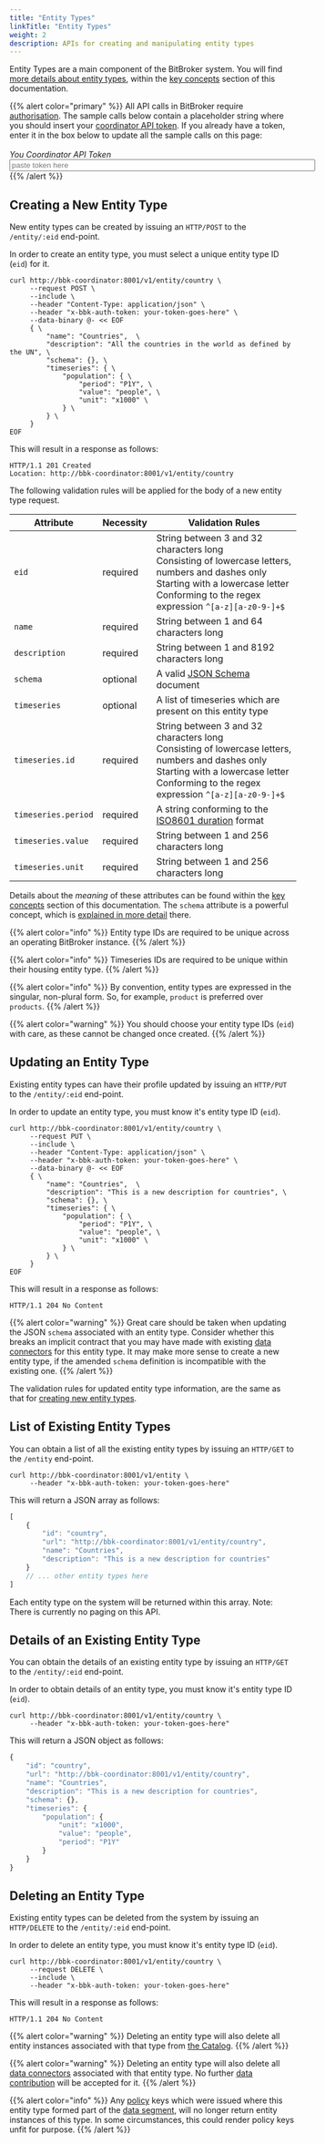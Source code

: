 ```yaml
---
title: "Entity Types"
linkTitle: "Entity Types"
weight: 2
description: APIs for creating and manipulating entity types
---
```


Entity Types are a main component of the BitBroker system. You will find [more details about entity types](/docs/concepts/entity-types/), within the [key concepts](/docs/concepts/) section of this documentation.

{{% alert color="primary" %}}
All API calls in BitBroker require [authorisation](/docs/api-principles/authorisation/). The sample calls below contain a placeholder string where you should insert your [coordinator API token](/docs/api-principles/authorisation/#obtaining-a-coordinator-key). If you already have a token, enter it in the box below to update all the sample calls on this page:<br/><br/>_You Coordinator API Token_<br/><input id="access-token" type="text" size="64" placeholder="paste token here">
{{% /alert %}}

## Creating a New Entity Type

New entity types can be created by issuing an `HTTP/POST` to the `/entity/:eid` end-point.

In order to create an entity type, you must select a unique entity type ID (`eid`) for it.

```shell
curl http://bbk-coordinator:8001/v1/entity/country \
     --request POST \
     --include \
     --header "Content-Type: application/json" \
     --header "x-bbk-auth-token: your-token-goes-here" \
     --data-binary @- << EOF
     { \
         "name": "Countries",  \
         "description": "All the countries in the world as defined by the UN", \
         "schema": {}, \
         "timeseries": { \
             "population": { \
                 "period": "P1Y", \
                 "value": "people", \
                 "unit": "x1000" \
             } \
         } \
     }
EOF
```

This will result in a response as follows:

```
HTTP/1.1 201 Created
Location: http://bbk-coordinator:8001/v1/entity/country
```

The following validation rules will be applied for the body of a new entity type request.

Attribute | Necessity | Validation Rules
--- | --- | ---
`eid` | <div class="stamp">required</div> | String between 3 and 32 characters long<br/>Consisting of lowercase letters, numbers and dashes only <br/>Starting with a lowercase letter<br/>Conforming to the regex expression `^[a-z][a-z0-9-]+$`
`name` | <div class="stamp">required</div> | String between 1 and 64 characters long
`description` | <div class="stamp">required</div> | String between 1 and 8192 characters long
`schema` | <div class="stamp">optional</div> | A valid [JSON Schema](https://json-schema.org/) document
`timeseries` | <div class="stamp">optional</div> | A list of timeseries which are present on this entity type
`timeseries.id` | <div class="stamp">required</div> | String between 3 and 32 characters long<br/>Consisting of lowercase letters, numbers and dashes only <br/>Starting with a lowercase letter<br/>Conforming to the regex expression `^[a-z][a-z0-9-]+$`
`timeseries.period` | <div class="stamp">required</div> | A string conforming to the [ISO8601 duration](https://en.wikipedia.org/wiki/ISO_8601#Durations) format
`timeseries.value` | <div class="stamp">required</div> | String between 1 and 256 characters long
`timeseries.unit` | <div class="stamp">required</div> | String between 1 and 256 characters long

Details about the _meaning_ of these attributes can be found within the [key concepts](/docs/concepts/entity-types/) section of this documentation. The `schema` attribute is a powerful concept, which is [explained in more detail](/docs/concepts/entity-types/#entity-schemas) there.

{{% alert color="info" %}}
Entity type IDs are required to be unique across an operating BitBroker instance.
{{% /alert %}}

{{% alert color="info" %}}
Timeseries IDs are required to be unique within their housing entity type.
{{% /alert %}}

{{% alert color="info" %}}
By convention, entity types are expressed in the singular, non-plural form. So, for example, `product` is preferred over `products`.
{{% /alert %}}

{{% alert color="warning" %}}
You should choose your entity type IDs (`eid`) with care, as these cannot be changed once created.
{{% /alert %}}

## Updating an Entity Type

Existing entity types can have their profile updated by issuing an `HTTP/PUT` to the `/entity/:eid` end-point.

In order to update an entity type, you must know it's entity type ID (`eid`).

```shell
curl http://bbk-coordinator:8001/v1/entity/country \
     --request PUT \
     --include \
     --header "Content-Type: application/json" \
     --header "x-bbk-auth-token: your-token-goes-here" \
     --data-binary @- << EOF
     { \
         "name": "Countries",  \
         "description": "This is a new description for countries", \
         "schema": {}, \
         "timeseries": { \
             "population": { \
                 "period": "P1Y", \
                 "value": "people", \
                 "unit": "x1000" \
             } \
         } \
     }
EOF
```

This will result in a response as follows:

```
HTTP/1.1 204 No Content
```

{{% alert color="warning" %}}
Great care should be taken when updating the JSON `schema` associated with an entity type. Consider whether this breaks an implicit contract that you may have made with existing [data connectors](/docs/concepts/connectors/) for this entity type. It may make more sense to create a new entity type, if the amended `schema` definition is incompatible with the existing one.
{{% /alert %}}

The validation rules for updated entity type information, are the same as that for [creating new entity types](#creating-a-new-entity-type).

## List of Existing Entity Types

You can obtain a list of all the existing entity types by issuing an `HTTP/GET` to the `/entity` end-point.

```shell
curl http://bbk-coordinator:8001/v1/entity \
     --header "x-bbk-auth-token: your-token-goes-here"
```

This will return a JSON array as follows:

```js
[
    {
        "id": "country",
        "url": "http://bbk-coordinator:8001/v1/entity/country",
        "name": "Countries",
        "description": "This is a new description for countries"
    }
    // ... other entity types here
]
```

Each entity type on the system will be returned within this array. Note: There is currently no paging on this API.

## Details of an Existing Entity Type

You can obtain the details of an existing entity type by issuing an `HTTP/GET` to the `/entity/:eid` end-point.

In order to obtain details of an entity type, you must know it's entity type ID (`eid`).

```shell
curl http://bbk-coordinator:8001/v1/entity/country \
     --header "x-bbk-auth-token: your-token-goes-here"
```

This will return a JSON object as follows:

```js
{
    "id": "country",
    "url": "http://bbk-coordinator:8001/v1/entity/country",
    "name": "Countries",
    "description": "This is a new description for countries",
    "schema": {},
    "timeseries": {
        "population": {
            "unit": "x1000",
            "value": "people",
            "period": "P1Y"
        }
    }
}
```

## Deleting an Entity Type

Existing entity types can be deleted from the system by issuing an `HTTP/DELETE` to the `/entity/:eid` end-point.

In order to delete an entity type, you must know it's entity type ID (`eid`).

```shell
curl http://bbk-coordinator:8001/v1/entity/country \
     --request DELETE \
     --include \
     --header "x-bbk-auth-token: your-token-goes-here"
```

This will result in a response as follows:

```
HTTP/1.1 204 No Content
```

{{% alert color="warning" %}}
Deleting an entity type will also delete all entity instances associated with that type from [the Catalog](/docs/concepts/catalog/).
{{% /alert %}}

{{% alert color="warning" %}}
Deleting an entity type will also delete all [data connectors](/docs/concepts/connectors/) associated with that entity type. No further [data contribution](/docs/contributor/) will be accepted for it.
{{% /alert %}}

{{% alert color="info" %}}
Any [policy](/docs/concepts/policy/) keys which were issued where this entity type formed part of the [data segment](/docs/concepts/policy/#data-segment), will no longer return entity instances of this type. In some circumstances, this could render policy keys unfit for purpose.
{{% /alert %}}
